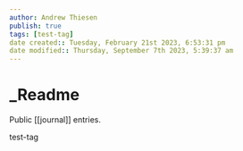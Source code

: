 ```yaml
---
author: Andrew Thiesen
publish: true 
tags: [test-tag]
date created:: Tuesday, February 21st 2023, 6:53:31 pm
date modified:: Thursday, September 7th 2023, 5:39:37 am
---
```

# _Readme

Public [[journal]] entries.

test-tag
